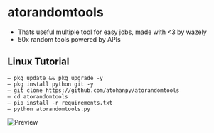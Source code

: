 # **atorandomtools**
- Thats useful multiple tool for easy jobs, made with <3 by wazely
- 50x random tools powered by APIs

## **Linux Tutorial**
```
— pkg update && pkg upgrade -y
— pkg install python git -y
— git clone https://github.com/atohanpy/atorandomtools
— cd atorandomtools
— pip install -r requirements.txt
— python atorandomtools.py
```

![Preview](https://i.hizliresim.com/by6j34a.jpg)
